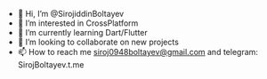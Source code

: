 - 👋 Hi, I’m @SirojiddinBoltayev
- 👀 I’m interested in CrossPlatform
- 🌱 I’m currently learning Dart/Flutter
- 💞️ I’m looking to collaborate on new projects
- 📫 How to reach me siroj0948boltayev@gmail.com and telegram: SirojBoltayev.t.me

<!---
SirojiddinBoltayev/SirojiddinBoltayev is a ✨ special ✨ repository because its `README.md` (this file) appears on your GitHub profile.
You can click the Preview link to take a look at your changes.
--->

